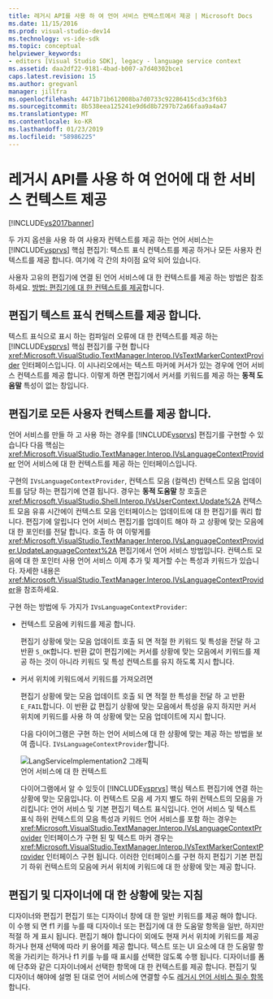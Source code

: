 ```yaml
---
title: 레거시 API를 사용 하 여 언어 서비스 컨텍스트에서 제공 | Microsoft Docs
ms.date: 11/15/2016
ms.prod: visual-studio-dev14
ms.technology: vs-ide-sdk
ms.topic: conceptual
helpviewer_keywords:
- editors [Visual Studio SDK], legacy - language service context
ms.assetid: daa2df22-9181-4bad-b007-a7d40302bce1
caps.latest.revision: 15
ms.author: gregvanl
manager: jillfra
ms.openlocfilehash: 4471b71b612008ba7d0733c92286415cd3c3f6b3
ms.sourcegitcommit: 8b538eea125241e9d6d8b7297b72a66faa9a4a47
ms.translationtype: MT
ms.contentlocale: ko-KR
ms.lasthandoff: 01/23/2019
ms.locfileid: "58986225"
---
```

# <a name="providing-a-language-service-context-by-using-the-legacy-api"></a>레거시 API를 사용 하 여 언어에 대 한 서비스 컨텍스트 제공
[!INCLUDE[vs2017banner](../includes/vs2017banner.md)]

두 가지 옵션을 사용 하 여 사용자 컨텍스트를 제공 하는 언어 서비스는 [!INCLUDE[vsprvs](../includes/vsprvs-md.md)] 핵심 편집기: 텍스트 표식 컨텍스트를 제공 하거나 모든 사용자 컨텍스트를 제공 합니다. 여기에 각 간의 차이점 요약 되어 있습니다.  
  
 사용자 고유의 편집기에 연결 된 언어 서비스에 대 한 컨텍스트를 제공 하는 방법은 참조 하세요. [방법: 편집기에 대 한 컨텍스트를 제공](../extensibility/how-to-provide-context-for-editors.md)합니다.  
  
## <a name="provide-text-marker-context-to-the-editor"></a>편집기 텍스트 표식 컨텍스트를 제공 합니다.  
 텍스트 표식으로 표시 하는 컴파일러 오류에 대 한 컨텍스트를 제공 하는 [!INCLUDE[vsprvs](../includes/vsprvs-md.md)] 핵심 편집기를 구현 합니다 <xref:Microsoft.VisualStudio.TextManager.Interop.IVsTextMarkerContextProvider> 인터페이스입니다. 이 시나리오에서는 텍스트 마커에 커서가 있는 경우에 언어 서비스 컨텍스트를 제공 합니다. 이렇게 하면 편집기에서 커서를 키워드를 제공 하는 **동적 도움말** 특성이 없는 창입니다.  
  
## <a name="provide-all-user-context-to-the-editor"></a>편집기로 모든 사용자 컨텍스트를 제공 합니다.  
 언어 서비스를 만들 하 고 사용 하는 경우를 [!INCLUDE[vsprvs](../includes/vsprvs-md.md)] 편집기를 구현할 수 있습니다 다음 핵심는 <xref:Microsoft.VisualStudio.TextManager.Interop.IVsLanguageContextProvider> 언어 서비스에 대 한 컨텍스트를 제공 하는 인터페이스입니다.  
  
 구현의 `IVsLanguageContextProvider`, 컨텍스트 모음 (컬렉션) 컨텍스트 모음 업데이트를 담당 하는 편집기에 연결 됩니다. 경우는 **동적 도움말** 창 호출은 <xref:Microsoft.VisualStudio.Shell.Interop.IVsUserContext.Update%2A> 컨텍스트 모음 유휴 시간에이 컨텍스트 모음 인터페이스는 업데이트에 대 한 편집기를 쿼리 합니다. 편집기에 알립니다 언어 서비스 편집기를 업데이트 해야 하 고 상황에 맞는 모음에 대 한 포인터를 전달 합니다. 호출 하 여 이렇게를 <xref:Microsoft.VisualStudio.TextManager.Interop.IVsLanguageContextProvider.UpdateLanguageContext%2A> 편집기에서 언어 서비스 방법입니다. 컨텍스트 모음에 대 한 포인터 사용 언어 서비스 이제 추가 및 제거할 수는 특성과 키워드가 있습니다. 자세한 내용은 <xref:Microsoft.VisualStudio.TextManager.Interop.IVsLanguageContextProvider>을 참조하세요.  
  
 구현 하는 방법에 두 가지가 `IVsLanguageContextProvider`:  
  
- 컨텍스트 모음에 키워드를 제공 합니다.  
  
   편집기 상황에 맞는 모음 업데이트 호출 되 면 적절 한 키워드 및 특성을 전달 하 고 반환 `S_OK`합니다. 반환 값이 편집기에는 커서를 상황에 맞는 모음에서 키워드를 제공 하는 것이 아니라 키워드 및 특성 컨텍스트를 유지 하도록 지시 합니다.  
  
- 커서 위치에 키워드에서 키워드를 가져오려면  
  
   편집기 상황에 맞는 모음 업데이트 호출 되 면 적절 한 특성을 전달 하 고 반환 `E_FAIL`합니다. 이 반환 값 편집기 상황에 맞는 모음에서 특성을 유지 하지만 커서 위치에 키워드를 사용 하 여 상황에 맞는 모음 업데이트에 지시 합니다.  
  
  다음 다이어그램은 구현 하는 언어 서비스에 대 한 상황에 맞는 제공 하는 방법을 보여 줍니다. `IVsLanguageContextProvider`합니다.  
  
  ![LangServiceImplementation2 그래픽](../extensibility/media/vslanguageservice2.gif "vsLanguageService2")  
  언어 서비스에 대 한 컨텍스트  
  
  다이어그램에서 알 수 있듯이 [!INCLUDE[vsprvs](../includes/vsprvs-md.md)] 핵심 텍스트 편집기에 연결 하는 상황에 맞는 모음입니다. 이 컨텍스트 모음 세 가지 별도 하위 컨텍스트의 모음을 가리킵니다: 언어 서비스 및 기본 편집기 텍스트 표식입니다. 언어 서비스 및 텍스트 표식 하위 컨텍스트의 모음 특성과 키워드 언어 서비스를 포함 하는 경우는 <xref:Microsoft.VisualStudio.TextManager.Interop.IVsLanguageContextProvider> 인터페이스가 구현 된 및 텍스트 마커 경우는 <xref:Microsoft.VisualStudio.TextManager.Interop.IVsTextMarkerContextProvider> 인터페이스 구현 됩니다. 이러한 인터페이스를 구현 하지 편집기 기본 편집기 하위 컨텍스트의 모음에 커서 위치에 키워드에 대 한 상황에 맞는 제공 합니다.  
  
## <a name="context-guidelines-for-editors-and-designers"></a>편집기 및 디자이너에 대 한 상황에 맞는 지침  
 디자이너와 편집기 편집기 또는 디자이너 창에 대 한 일반 키워드를 제공 해야 합니다. 이 수행 되 면 f1 키를 누를 때 디자이너 또는 편집기에 대 한 도움말 항목을 일반, 하지만 적절 하 게 표시 됩니다. 편집기 해야 합니다이 외에도 현재 커서 위치에 키워드를 제공 하거나 현재 선택에 따라 키 용어를 제공 합니다. 텍스트 또는 UI 요소에 대 한 도움말 항목을 가리키는 하거나 f1 키를 누를 때 표시를 선택한 않도록 수행 됩니다. 디자이너를 폼에 단추와 같은 디자이너에서 선택한 항목에 대 한 컨텍스트를 제공 합니다. 편집기 및 디자이너 해야에 설명 된 대로 언어 서비스에 연결할 수도 [레거시 언어 서비스 필수 항목](../extensibility/internals/legacy-language-service-essentials.md)합니다.
